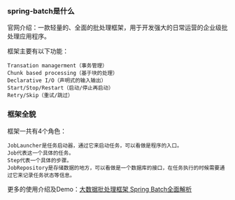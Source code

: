 ### spring-batch是什么
官网介绍：一款轻量的、全面的批处理框架，用于开发强大的日常运营的企业级批处理应用程序。

框架主要有以下功能：

```
Transation managerment（事务管理）
Chunk based processing（基于块的处理）
Declarative I/O（声明式的输入输出）
Start/Stop/Restart（启动/停止再启动）
Retry/Skip（重试/跳过）
```

### 框架全貌
框架一共有4个角色：

```
JobLauncher是任务启动器，通过它来启动任务，可以看做是程序的入口。
Job代表这一个具体的任务。
Step代表一个具体的步骤。
JobRepository是存储数据的地方，可以看做是一个数据库的接口，在任务执行的时候需要通过它来记录任务状态等信息。
```

更多的使用介绍及Demo：[大数据批处理框架 Spring Batch全面解析](http://blog.csdn.net/huojiao2006/article/details/54287098)
